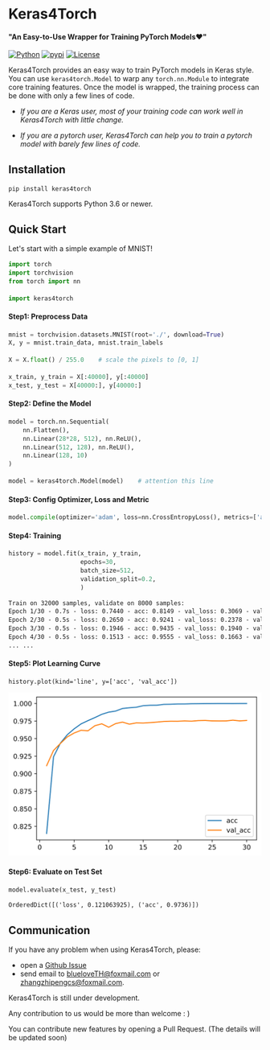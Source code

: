 # Keras4Torch

#### "An Easy-to-Use Wrapper for Training PyTorch Models❤"

[![Python](https://img.shields.io/badge/python-3.6%20%7C%203.7%20%7C%203.8-blue)](https://www.python.org)
[![pypi](https://img.shields.io/pypi/v/keras4torch.svg)](https://pypi.python.org/pypi/keras4torch)
[![License](https://img.shields.io/github/license/blueloveTH/keras4torch.svg)](https://github.com/blueloveTH/keras4torch/blob/master/LICENSE)

Keras4Torch provides an easy way to train PyTorch models in Keras style. You can use `keras4torch.Model` to warp any `torch.nn.Module` to integrate core training features. Once the model is wrapped, the training process can be done with only a few lines of code.

+ *If you are a Keras user, most of your training code can work well in Keras4Torch with little change.*

+ *If you are a pytorch user, Keras4Torch can help you to train a pytorch model with barely few lines of code.*

## Installation

```
pip install keras4torch
```

Keras4Torch supports Python 3.6 or newer.



## Quick Start

Let's start with a simple example of MNIST!

```python
import torch
import torchvision
from torch import nn

import keras4torch
```

#### Step1: Preprocess Data

```python
mnist = torchvision.datasets.MNIST(root='./', download=True)
X, y = mnist.train_data, mnist.train_labels

X = X.float() / 255.0    # scale the pixels to [0, 1]

x_train, y_train = X[:40000], y[:40000]
x_test, y_test = X[40000:], y[40000:]
```

#### Step2: Define the Model

```python
model = torch.nn.Sequential(
    nn.Flatten(),
    nn.Linear(28*28, 512), nn.ReLU(),
    nn.Linear(512, 128), nn.ReLU(),
    nn.Linear(128, 10)
)

model = keras4torch.Model(model)    # attention this line
```

#### Step3: Config Optimizer, Loss and Metric

```python
model.compile(optimizer='adam', loss=nn.CrossEntropyLoss(), metrics=['acc'])
```

#### Step4: Training

```python
history = model.fit(x_train, y_train,
                	epochs=30,
                	batch_size=512,
                	validation_split=0.2,
                	)
```

```txt
Train on 32000 samples, validate on 8000 samples:
Epoch 1/30 - 0.7s - loss: 0.7440 - acc: 0.8149 - val_loss: 0.3069 - val_acc: 0.9114 - lr: 1e-03
Epoch 2/30 - 0.5s - loss: 0.2650 - acc: 0.9241 - val_loss: 0.2378 - val_acc: 0.9331 - lr: 1e-03
Epoch 3/30 - 0.5s - loss: 0.1946 - acc: 0.9435 - val_loss: 0.1940 - val_acc: 0.9431 - lr: 1e-03
Epoch 4/30 - 0.5s - loss: 0.1513 - acc: 0.9555 - val_loss: 0.1663 - val_acc: 0.9524 - lr: 1e-03
... ...
```

#### Step5: Plot Learning Curve

```
history.plot(kind='line', y=['acc', 'val_acc'])
```

<img src="docs/learning_curve.svg"  />

#### Step6: Evaluate on Test Set

```python
model.evaluate(x_test, y_test)
```

```txt
OrderedDict([('loss', 0.121063925), ('acc', 0.9736)])
```



## Communication

If you have any problem when using Keras4Torch, please:

+ open a [Github Issue](https://github.com/blueloveTH/keras4torch/issues) 
+ send email to blueloveTH@foxmail.com or zhangzhipengcs@foxmail.com.

Keras4Torch is still under development.

Any contribution to us would be more than welcome : )

You can contribute new features by opening a Pull Request. (The details will be updated soon)

